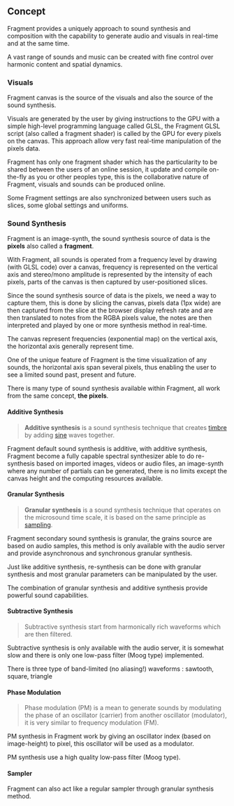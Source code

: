 ## Concept

Fragment provides a uniquely approach to sound synthesis and composition with the capability to generate audio and visuals in real-time and at the same time.

A vast range of sounds and music can be created with fine control over harmonic content and spatial dynamics. 

### Visuals

Fragment canvas is the source of the visuals and also the source of the sound synthesis.

Visuals are generated by the user by giving instructions to the GPU with a simple high-level programming language called GLSL, the Fragment GLSL script (also called a fragment shader) is called by the GPU for every pixels on the canvas. This approach allow very fast real-time manipulation of the pixels data.

Fragment has only one fragment shader which has the particularity to be shared between the users of an online session, it update and compile on-the-fly as you or other peoples type, this is the collaborative nature of Fragment, visuals and sounds can be produced online.

Some Fragment settings are also synchronized between users such as slices, some global settings and uniforms.

### Sound Synthesis

Fragment is an image-synth, the sound synthesis source of data is the **pixels** also called a **fragment**.

With Fragment, all sounds is operated from a frequency level by drawing (with GLSL code) over a canvas, frequency is represented on the vertical axis and stereo/mono amplitude is represented by the intensity of each pixels, parts of the canvas is then captured by user-positioned slices.

Since the sound synthesis source of data is the pixels, we need a way to capture them, this is done by slicing the canvas, pixels data (1px wide) are then captured from the slice at the browser display refresh rate and are then translated to notes from the RGBA pixels value, the notes are then interpreted and played by one or more synthesis method in real-time.

The canvas represent frequencies (exponential map) on the vertical axis, the horizontal axis generally represent time.

One of the unique feature of Fragment is the time visualization of any sounds, the horizontal axis span several pixels, thus enabling the user to see a limited sound past, present and future.

There is many type of sound synthesis available within Fragment, all work from the same concept, **the pixels**.

#### Additive Synthesis

> **Additive synthesis** is a sound synthesis technique that creates [timbre](https://en.wikipedia.org/wiki/Timbre) by adding [sine](https://en.wikipedia.org/wiki/Sine) waves together.

Fragment default sound synthesis is additive, with additive synthesis, Fragment become a fully capable spectral synthesizer able to do re-synthesis based on imported images, videos or audio files, an image-synth where any number of partials can be generated, there is no limits except the canvas height and the computing resources available.

#### Granular Synthesis

> **Granular synthesis** is a sound synthesis technique that operates on the microsound time scale, it is based on the same principle as [sampling](https://en.wikipedia.org/wiki/Sampling_(music)).

Fragment secondary sound synthesis is granular, the grains source are based on audio samples, this method is only available with the audio server and provide asynchronous and synchronous granular synthesis.

Just like additive synthesis, re-synthesis can be done with granular synthesis and most granular parameters can be manipulated by the user.

The combination of granular synthesis and additive synthesis provide powerful sound capabilities.

#### Subtractive Synthesis

> Subtractive synthesis start from harmonically rich waveforms which are then filtered.

Subtractive synthesis is only available with the audio server, it is somewhat slow and there is only one low-pass filter (Moog type) implemented.

There is three type of band-limited (no aliasing!) waveforms : sawtooth, square, triangle

#### Phase Modulation

> Phase modulation (PM) is a mean to generate sounds by modulating the phase of an oscillator (carrier) from another oscillator (modulator), it is very similar to frequency modulation (FM).

PM synthesis in Fragment work by giving an oscillator index (based on image-height) to pixel, this oscillator will be used as a modulator.

PM synthesis use a high quality low-pass filter (Moog type).

#### Sampler

Fragment can also act like a regular sampler through granular synthesis method.